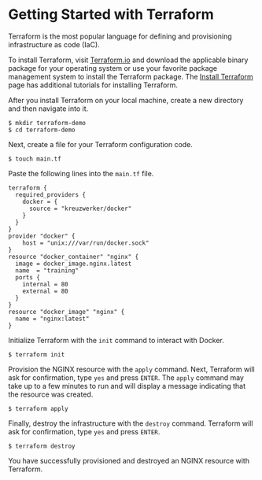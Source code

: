# Getting Started with Terraform

Terraform is the most popular language for defining and provisioning infrastructure as code (IaC).

To install Terraform, visit [Terraform.io](https://www.terraform.io/downloads.html) and download the applicable binary package for your operating system or use your favorite package management system to install the Terraform package. The [Install Terraform](https://learn.hashicorp.com/tutorials/terraform/install-cli?in=terraform/aws-get-started) page has additional tutorials for installing Terraform.

After you install Terraform on your local machine, create a new directory and then navigate into it.

```shell
$ mkdir terraform-demo
$ cd terraform-demo
```

Next, create a file for your Terraform configuration code.

```shell
$ touch main.tf
```

Paste the following lines into the `main.tf` file.

```hcl
terraform {
  required_providers {
    docker = {
      source = "kreuzwerker/docker"
    }
  }
}
provider "docker" {
    host = "unix:///var/run/docker.sock"
}
resource "docker_container" "nginx" {
  image = docker_image.nginx.latest
  name  = "training"
  ports {
    internal = 80
    external = 80
  }
}
resource "docker_image" "nginx" {
  name = "nginx:latest"
}
```

Initialize Terraform with the `init` command to interact with Docker.

```shell
$ terraform init
```

Provision the NGINX resource with the `apply` command. Next, Terraform will ask for confirmation, type `yes` and press `ENTER`. The `apply` command may take up to a few minutes to run and will display a message indicating that the resource was created.

```shell
$ terraform apply
```


Finally, destroy the infrastructure with the `destroy` command. Terraform will ask for confirmation, type `yes` and press `ENTER`. 

```shell
$ terraform destroy
```

You have successfully provisioned and destroyed an NGINX resource with Terraform. 

